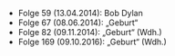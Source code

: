 - Folge 59 (13.04.2014): Bob Dylan  
- Folge 67 (08.06.2014): „Geburt“  
- Folge 82 (09.11.2014): „Geburt“ (Wdh.)  
- Folge 169 (09.10.2016): „Geburt“ (Wdh.)  
